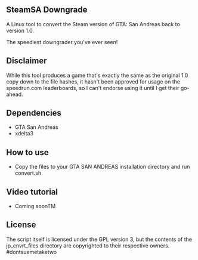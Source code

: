 ## SteamSA Downgrade
A Linux tool to convert the Steam version of GTA: San Andreas back to version 1.0.

The speediest downgrader you've ever seen!

## Disclaimer
While this tool produces a game that's exactly the same as the original 1.0 copy down to the file hashes, it hasn't been approved for usage on the speedrun.com leaderboards, so I can't endorse using it until I get their go-ahead.

## Dependencies
- GTA San Andreas
- xdelta3

## How to use
- Copy the files to your GTA SAN ANDREAS installation directory and run convert.sh.

## Video tutorial
- Coming soonTM

## License
The script itself is licensed under the GPL version 3, but the contents of the jp_cnvrt_files directory are copyrighted to their respective owners. #dontsuemetaketwo

